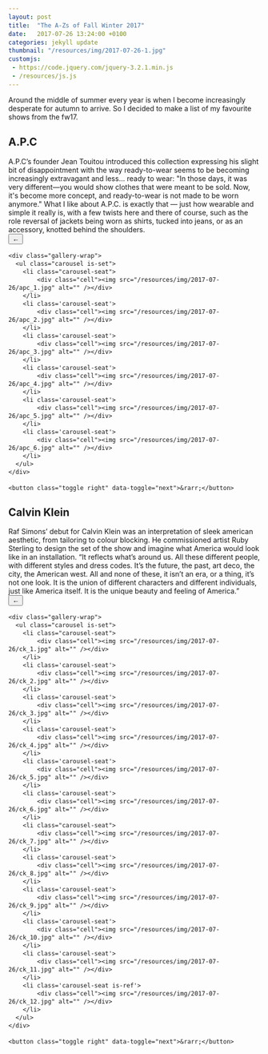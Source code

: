 ```yaml
---
layout: post
title:  "The A-Zs of Fall Winter 2017"
date:   2017-07-26 13:24:00 +0100
categories: jekyll update
thumbnail: "/resources/img/2017-07-26-1.jpg"
customjs:
 - https://code.jquery.com/jquery-3.2.1.min.js
 - /resources/js.js
---
```


Around the middle of summer every year is when I become increasingly desperate for autumn to arrive. So I decided to make a list of my favourite shows from the fw17.  

<h2>A.P.C</h2>
A.P.C’s founder Jean Touitou introduced this collection expressing his slight bit of disappointment with the way ready-to-wear seems to be becoming increasingly extravagant and less… ready to wear: "In those days, it was very different—you would show clothes that were meant to be sold. Now, it's become more concept, and ready-to-wear is not made to be worn anymore." What I like about A.P.C. is exactly that — just how wearable and simple it really is, with a few twists here and there of course, such as the role reversal of jackets being worn as shirts, tucked into jeans, or as an accessory, knotted behind the shoulders. 

<div class="gallery">
  <button class="toggle left" data-toggle="prev">&larr;</button>

    <div class="gallery-wrap">
      <ul class="carousel is-set">
        <li class="carousel-seat">
            <div class="cell"><img src="/resources/img/2017-07-26/apc_1.jpg" alt="" /></div>
        </li>
        <li class='carousel-seat'>
            <div class="cell"><img src="/resources/img/2017-07-26/apc_2.jpg" alt="" /></div>
        </li>
        <li class='carousel-seat'>
            <div class="cell"><img src="/resources/img/2017-07-26/apc_3.jpg" alt="" /></div>
        </li>
        <li class='carousel-seat'>
            <div class="cell"><img src="/resources/img/2017-07-26/apc_4.jpg" alt="" /></div>
        </li>
        <li class='carousel-seat'>
            <div class="cell"><img src="/resources/img/2017-07-26/apc_5.jpg" alt="" /></div>
        </li>
        <li class='carousel-seat'>
            <div class="cell"><img src="/resources/img/2017-07-26/apc_6.jpg" alt="" /></div>
        </li>
      </ul>
    </div>

    <button class="toggle right" data-toggle="next">&rarr;</button>
</div>

<h2>Calvin Klein</h2>
Raf Simons’ debut for Calvin Klein was an interpretation of sleek american aesthetic, from tailoring to colour blocking. He commissioned artist Ruby Sterling to design the set of the show and imagine what America would look like in an installation. “It reflects what’s around us. All these different people, with different styles and dress codes. It’s the future, the past, art deco, the city, the American west. All and none of these, it isn’t an era, or a thing, it’s not one look. It is the union of different characters and different individuals, just like America itself. It is the unique beauty and feeling of America.”

<div class="gallery">
  <button class="toggle left" data-toggle="prev">&larr;</button>

    <div class="gallery-wrap">
      <ul class="carousel is-set">
        <li class="carousel-seat">
            <div class="cell"><img src="/resources/img/2017-07-26/ck_1.jpg" alt="" /></div>
        </li>
        <li class='carousel-seat'>
            <div class="cell"><img src="/resources/img/2017-07-26/ck_2.jpg" alt="" /></div>
        </li>
        <li class='carousel-seat'>
            <div class="cell"><img src="/resources/img/2017-07-26/ck_3.jpg" alt="" /></div>
        </li>
        <li class='carousel-seat'>
            <div class="cell"><img src="/resources/img/2017-07-26/ck_4.jpg" alt="" /></div>
        </li>
        <li class='carousel-seat'>
            <div class="cell"><img src="/resources/img/2017-07-26/ck_5.jpg" alt="" /></div>
        </li>
        <li class='carousel-seat'>
            <div class="cell"><img src="/resources/img/2017-07-26/ck_6.jpg" alt="" /></div>
        </li>
        <li class="carousel-seat">
            <div class="cell"><img src="/resources/img/2017-07-26/ck_7.jpg" alt="" /></div>
        </li>
        <li class='carousel-seat'>
            <div class="cell"><img src="/resources/img/2017-07-26/ck_8.jpg" alt="" /></div>
        </li>
        <li class='carousel-seat'>
            <div class="cell"><img src="/resources/img/2017-07-26/ck_9.jpg" alt="" /></div>
        </li>
        <li class='carousel-seat'>
            <div class="cell"><img src="/resources/img/2017-07-26/ck_10.jpg" alt="" /></div>
        </li>
        <li class='carousel-seat'>
            <div class="cell"><img src="/resources/img/2017-07-26/ck_11.jpg" alt="" /></div>
        </li>
        <li class='carousel-seat is-ref'>
            <div class="cell"><img src="/resources/img/2017-07-26/ck_12.jpg" alt="" /></div>
        </li>
      </ul>
    </div>

    <button class="toggle right" data-toggle="next">&rarr;</button>
</div>
